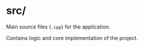 # src/

Main source files (`.cpp`) for the application.

Contains logic and core implementation of the project.
